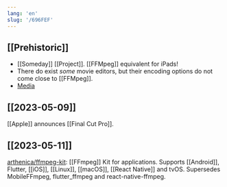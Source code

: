 ```yaml
---
lang: 'en'
slug: '/696FEF'
---
```


## [[Prehistoric]]

- [[Someday]] [[Project]]. [[FFMpeg]] equivalent for iPads!
- There do exist _some_ movie editors, but their encoding options do not come close to [[FFMpeg]].
- [Media](https://www.blackmagicdesign.com/media/release/20221020-02)

## [[2023-05-09]]

[[Apple]] announces [[Final Cut Pro]].

## [[2023-05-11]]

[arthenica/ffmpeg-kit](https://github.com/arthenica/ffmpeg-kit): [[FFmpeg]] Kit for applications. Supports [[Android]], Flutter, [[iOS]], [[Linux]], [[macOS]], [[React Native]] and tvOS. Supersedes MobileFFmpeg, flutter_ffmpeg and react-native-ffmpeg.
